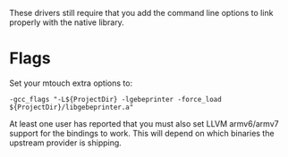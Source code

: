These drivers still require that you add the command line options to link properly
with the native library.

Flags
=====

Set your mtouch extra options to:

	-gcc_flags "-L${ProjectDir} -lgebeprinter -force_load ${ProjectDir}/libgebeprinter.a"

At least one user has reported that you must also set LLVM armv6/armv7 support
for the bindings to work.   This will depend on which binaries the upstream provider
is shipping.
